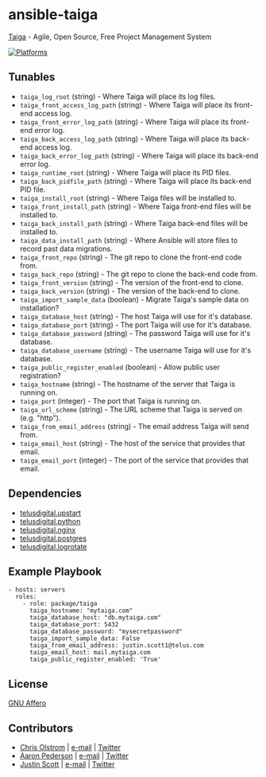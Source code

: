 # ansible-taiga

[Taiga](https://taiga.io) - Agile, Open Source, Free Project Management System

[![Platforms](http://img.shields.io/badge/platforms-ubuntu-lightgrey.svg?style=flat)](#)

## Tunables
- `taiga_log_root` (string) - Where Taiga will place its log files.
- `taiga_front_access_log_path` (string) - Where Taiga will place its front-end access log.
- `taiga_front_error_log_path` (string) - Where Taiga will place its front-end error log.
- `taiga_back_access_log_path` (string) - Where Taiga will place its back-end access log.
- `taiga_back_error_log_path` (string) - Where Taiga will place its back-end error log.
- `taiga_runtime_root` (string) - Where Taiga will place its PID files.
- `taiga_back_pidfile_path` (string) - Where Taiga will place its back-end PID file.
- `taiga_install_root` (string) - Where Taiga files will be installed to.
- `taiga_front_install_path` (string) - Where Taiga front-end files will be installed to.
- `taiga_back_install_path` (string) - Where Taiga back-end files will be installed to.
- `taiga_data_install_path` (string) - Where Ansible will store files to record past data migrations.
- `taiga_front_repo` (string) - The git repo to clone the front-end code from.
- `taiga_back_repo` (string) - The git repo to clone the back-end code from.
- `taiga_front_version` (string) - The version of the front-end to clone.
- `taiga_back_version` (string) - The version of the back-end to clone.
- `taiga_import_sample_data` (boolean) - Migrate Taiga's sample data on installation?
- `taiga_database_host` (string) - The host Taiga will use for it's database.
- `taiga_database_port` (string) - The port Taiga will use for it's database.
- `taiga_database_password` (string) - The password Taiga will use for it's database.
- `taiga_database_username` (string) - The username Taiga will use for it's database.
- `taiga_public_register_enabled` (boolean) - Allow public user registration?
- `taiga_hostname` (string) - The hostname of the server that Taiga is running on.
- `taiga_port` (integer) - The port that Taiga is running on.
- `taiga_url_scheme` (string) - The URL scheme that Taiga is served on (e.g. "http").
- `taiga_from_email_address` (string) - The email address Taiga will send from.
- `taiga_email_host` (string) - The host of the service that provides that email.
- `taiga_email_port` (integer) - The port of the service that provides that email.

## Dependencies
- [telusdigital.upstart](https://github.com/telusdigital/ansible-upstart/)
- [telusdigital.python](https://github.com/telusdigital/ansible-python/)
- [telusdigital.nginx](https://github.com/telusdigital/ansible-nginx/)
- [telusdigital.postgres](https://github.com/telusdigital/ansible-postgres/)
- [telusdigital.logrotate](https://github.com/telusdigital/ansible-logrotate/)

## Example Playbook
```
- hosts: servers
  roles:
    - role: package/taiga
      taiga_hostname: "mytaiga.com"
      taiga_database_host: "db.mytaiga.com"
      taiga_database_port: 5432
      taiga_database_password: "mysecretpassword"
      taiga_import_sample_data: False
      taiga_from_email_address: justin.scott1@telus.com
      taiga_email_host: mail.mytaiga.com
      taiga_public_register_enabled: 'True'
```

## License
[GNU Affero](https://tldrlegal.com/license/gnu-affero-general-public-license-v3-(agpl-3.0))

## Contributors
- [Chris Olstrom](https://colstrom.github.io/) | [e-mail](mailto:chris@olstrom.com) | [Twitter](https://twitter.com/ChrisOlstrom)
- [Aaron Pederson](https://aaronpederson.github.io) | [e-mail](mailto:aaronpederson@gmail.com) | [Twitter](https://twitter.com/GunFuSamurai)
- [Justin Scott](https://jvscott.net) | [e-mail](mailto:jvscott@gmail.com) | [Twitter](https://twitter.com/AKindlyOrc)
